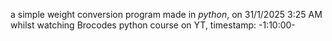 a simple weight conversion program made in *python*, on 31/1/2025 3:25 AM whilst watching Brocodes python course on YT, timestamp: -1:10:00-
